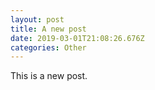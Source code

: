 ```yaml
---
layout: post
title: A new post
date: 2019-03-01T21:08:26.676Z
categories: Other
---
```

This is a new post.

